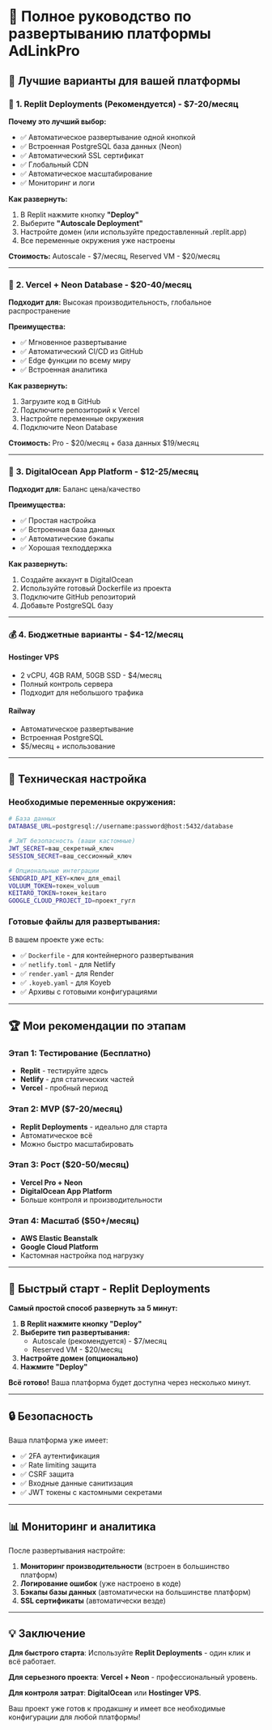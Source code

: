 # 🚀 Полное руководство по развертыванию платформы AdLinkPro

## 🎯 Лучшие варианты для вашей платформы

### 🥇 **1. Replit Deployments (Рекомендуется) - $7-20/месяц**

**Почему это лучший выбор:**
- ✅ Автоматическое развертывание одной кнопкой
- ✅ Встроенная PostgreSQL база данных (Neon)
- ✅ Автоматический SSL сертификат
- ✅ Глобальный CDN
- ✅ Автоматическое масштабирование
- ✅ Мониторинг и логи

**Как развернуть:**
1. В Replit нажмите кнопку **"Deploy"** 
2. Выберите **"Autoscale Deployment"**
3. Настройте домен (или используйте предоставленный .replit.app)
4. Все переменные окружения уже настроены

**Стоимость:** Autoscale - $7/месяц, Reserved VM - $20/месяц

---

### 🥈 **2. Vercel + Neon Database - $20-40/месяц**

**Подходит для:** Высокая производительность, глобальное распространение

**Преимущества:**
- ✅ Мгновенное развертывание
- ✅ Автоматический CI/CD из GitHub
- ✅ Edge функции по всему миру
- ✅ Встроенная аналитика

**Как развернуть:**
1. Загрузите код в GitHub
2. Подключите репозиторий к Vercel
3. Настройте переменные окружения
4. Подключите Neon Database

**Стоимость:** Pro - $20/месяц + база данных $19/месяц

---

### 🥉 **3. DigitalOcean App Platform - $12-25/месяц**

**Подходит для:** Баланс цена/качество

**Преимущества:**
- ✅ Простая настройка
- ✅ Встроенная база данных
- ✅ Автоматические бэкапы
- ✅ Хорошая техподдержка

**Как развернуть:**
1. Создайте аккаунт в DigitalOcean
2. Используйте готовый Dockerfile из проекта
3. Подключите GitHub репозиторий
4. Добавьте PostgreSQL базу

---

### 💰 **4. Бюджетные варианты - $4-12/месяц**

#### **Hostinger VPS**
- 2 vCPU, 4GB RAM, 50GB SSD - $4/месяц
- Полный контроль сервера
- Подходит для небольшого трафика

#### **Railway**
- Автоматическое развертывание
- Встроенная PostgreSQL
- $5/месяц + использование

---

## 🔧 Техническая настройка

### **Необходимые переменные окружения:**

```bash
# База данных
DATABASE_URL=postgresql://username:password@host:5432/database

# JWT безопасность (ваши кастомные)
JWT_SECRET=ваш_секретный_ключ
SESSION_SECRET=ваш_сессионный_ключ

# Опциональные интеграции
SENDGRID_API_KEY=ключ_для_email
VOLUUM_TOKEN=токен_voluum
KEITARO_TOKEN=токен_keitaro
GOOGLE_CLOUD_PROJECT_ID=проект_гугл
```

### **Готовые файлы для развертывания:**

В вашем проекте уже есть:
- ✅ `Dockerfile` - для контейнерного развертывания
- ✅ `netlify.toml` - для Netlify
- ✅ `render.yaml` - для Render
- ✅ `.koyeb.yaml` - для Koyeb
- ✅ Архивы с готовыми конфигурациями

---

## 🏆 Мои рекомендации по этапам

### **Этап 1: Тестирование (Бесплатно)**
- **Replit** - тестируйте здесь
- **Netlify** - для статических частей
- **Vercel** - пробный период

### **Этап 2: MVP ($7-20/месяц)**
- **Replit Deployments** - идеально для старта
- Автоматическое всё
- Можно быстро масштабировать

### **Этап 3: Рост ($20-50/месяц)**
- **Vercel Pro + Neon**
- **DigitalOcean App Platform**
- Больше контроля и производительности

### **Этап 4: Масштаб ($50+/месяц)**
- **AWS Elastic Beanstalk**
- **Google Cloud Platform**
- Кастомная настройка под нагрузку

---

## 🚀 Быстрый старт - Replit Deployments

**Самый простой способ развернуть за 5 минут:**

1. **В Replit нажмите кнопку "Deploy"**
2. **Выберите тип развертывания:**
   - Autoscale (рекомендуется) - $7/месяц
   - Reserved VM - $20/месяц  
3. **Настройте домен (опционально)**
4. **Нажмите "Deploy"**

**Всё готово!** Ваша платформа будет доступна через несколько минут.

---

## 🔒 Безопасность

Ваша платформа уже имеет:
- ✅ 2FA аутентификация
- ✅ Rate limiting защита
- ✅ CSRF защита
- ✅ Входные данные санитизация
- ✅ JWT токены с кастомными секретами

---

## 📊 Мониторинг и аналитика

После развертывания настройте:
1. **Мониторинг производительности** (встроен в большинство платформ)
2. **Логирование ошибок** (уже настроено в коде)
3. **Бэкапы базы данных** (автоматически на большинстве платформ)
4. **SSL сертификаты** (автоматически везде)

---

## 💡 Заключение

**Для быстрого старта**: Используйте **Replit Deployments** - один клик и всё работает.

**Для серьезного проекта**: **Vercel + Neon** - профессиональный уровень.

**Для контроля затрат**: **DigitalOcean** или **Hostinger VPS**.

Ваш проект уже готов к продакшну и имеет все необходимые конфигурации для любой платформы!